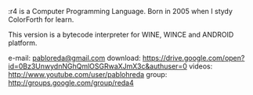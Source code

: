 :r4 is a Computer Programming Language. 
Born in 2005 when I stydy ColorForth for learn.

This version is a bytecode interpreter for WINE, WINCE and ANDROID platform.

e-mail: 
pabloreda@gmail.com
download: 
https://drive.google.com/open?id=0Bz3UnwydnNGhQmlOSGRwaXJmX3c&authuser=0
videos: 
http://www.youtube.com/user/pablohreda
group:  
http://groups.google.com/group/reda4
